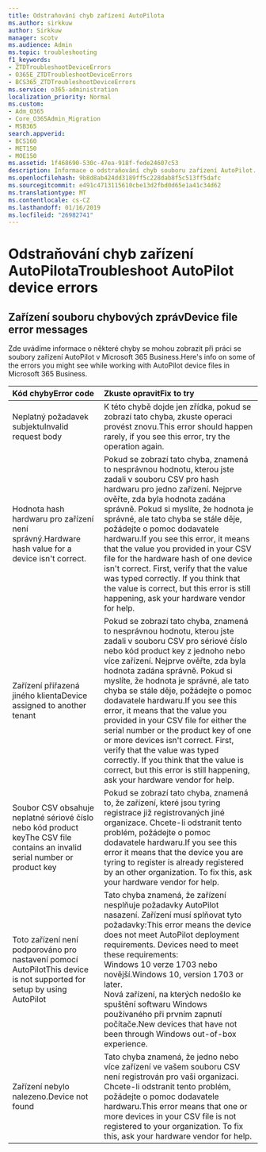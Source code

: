 ```yaml
---
title: Odstraňování chyb zařízení AutoPilota
ms.author: sirkkuw
author: Sirkkuw
manager: scotv
ms.audience: Admin
ms.topic: troubleshooting
f1_keywords:
- ZTDTroubleshootDeviceErrors
- O365E_ZTDTroubleshootDeviceErrors
- BCS365_ZTDTroubleshootDeviceErrors
ms.service: o365-administration
localization_priority: Normal
ms.custom:
- Adm_O365
- Core_O365Admin_Migration
- MSB365
search.appverid:
- BCS160
- MET150
- MOE150
ms.assetid: 1f468690-530c-47ea-918f-fede24607c53
description: Informace o odstraňování chyb souboru zařízení AutoPilot.
ms.openlocfilehash: 9b8d8ab424dd3189ff5c228dab8f5c513ff5dafc
ms.sourcegitcommit: e491c4713115610cbe13d2fbd0d65e1a41c34d62
ms.translationtype: MT
ms.contentlocale: cs-CZ
ms.lasthandoff: 01/16/2019
ms.locfileid: "26982741"
---
```

# <a name="troubleshoot-autopilot-device-errors"></a><span data-ttu-id="3523c-103">Odstraňování chyb zařízení AutoPilota</span><span class="sxs-lookup"><span data-stu-id="3523c-103">Troubleshoot AutoPilot device errors</span></span>

## <a name="device-file-error-messages"></a><span data-ttu-id="3523c-104">Zařízení souboru chybových zpráv</span><span class="sxs-lookup"><span data-stu-id="3523c-104">Device file error messages</span></span>

<span data-ttu-id="3523c-105">Zde uvádíme informace o některé chyby se mohou zobrazit při práci se soubory zařízení AutoPilot v Microsoft 365 Business.</span><span class="sxs-lookup"><span data-stu-id="3523c-105">Here's info on some of the errors you might see while working with AutoPilot device files in Microsoft 365 Business.</span></span> 
  
|<span data-ttu-id="3523c-106">**Kód chyby**</span><span class="sxs-lookup"><span data-stu-id="3523c-106">**Error code**</span></span>|<span data-ttu-id="3523c-107">**Zkuste opravit**</span><span class="sxs-lookup"><span data-stu-id="3523c-107">**Fix to try**</span></span>|
|:-----|:-----|
|<span data-ttu-id="3523c-108">Neplatný požadavek subjektu</span><span class="sxs-lookup"><span data-stu-id="3523c-108">Invalid request body</span></span>  <br/> |<span data-ttu-id="3523c-109">K této chybě dojde jen zřídka, pokud se zobrazí tato chyba, zkuste operaci provést znovu.</span><span class="sxs-lookup"><span data-stu-id="3523c-109">This error should happen rarely, if you see this error, try the operation again.</span></span>  <br/> |
|<span data-ttu-id="3523c-110">Hodnota hash hardwaru pro zařízení není správný.</span><span class="sxs-lookup"><span data-stu-id="3523c-110">Hardware hash value for a device isn't correct.</span></span>  <br/> |<span data-ttu-id="3523c-p101">Pokud se zobrazí tato chyba, znamená to nesprávnou hodnotu, kterou jste zadali v souboru CSV pro hash hardwaru pro jedno zařízení. Nejprve ověřte, zda byla hodnota zadána správně. Pokud si myslíte, že hodnota je správné, ale tato chyba se stále děje, požádejte o pomoc dodavatele hardwaru.</span><span class="sxs-lookup"><span data-stu-id="3523c-p101">If you see this error, it means that the value you provided in your CSV file for the hardware hash of one device isn't correct. First, verify that the value was typed correctly. If you think that the value is correct, but this error is still happening, ask your hardware vendor for help.</span></span>  <br/> |
|<span data-ttu-id="3523c-114">Zařízení přiřazená jiného klienta</span><span class="sxs-lookup"><span data-stu-id="3523c-114">Device assigned to another tenant</span></span>  <br/> |<span data-ttu-id="3523c-p102">Pokud se zobrazí tato chyba, znamená to nesprávnou hodnotu, kterou jste zadali v souboru CSV pro sériové číslo nebo kód product key z jednoho nebo více zařízení. Nejprve ověřte, zda byla hodnota zadána správně. Pokud si myslíte, že hodnota je správné, ale tato chyba se stále děje, požádejte o pomoc dodavatele hardwaru.</span><span class="sxs-lookup"><span data-stu-id="3523c-p102">If you see this error, it means that the value you provided in your CSV file for either the serial number or the product key of one or more devices isn't correct. First, verify that the value was typed correctly. If you think that the value is correct, but this error is still happening, ask your hardware vendor for help.</span></span>  <br/> |
|<span data-ttu-id="3523c-118">Soubor CSV obsahuje neplatné sériové číslo nebo kód product key</span><span class="sxs-lookup"><span data-stu-id="3523c-118">The CSV file contains an invalid serial number or product key</span></span>  <br/> |<span data-ttu-id="3523c-p103">Pokud se zobrazí tato chyba, znamená to, že zařízení, které jsou tyring registrace již registrovaných jiné organizace. Chcete-li odstranit tento problém, požádejte o pomoc dodavatele hardwaru.</span><span class="sxs-lookup"><span data-stu-id="3523c-p103">If you see this error it means that the device you are tyring to register is already registered by an other organization. To fix this, ask your hardware vendor for help.</span></span>  <br/> |
|<span data-ttu-id="3523c-121">Toto zařízení není podporováno pro nastavení pomocí AutoPilot</span><span class="sxs-lookup"><span data-stu-id="3523c-121">This device is not supported for setup by using AutoPilot</span></span>  <br/> | <span data-ttu-id="3523c-p104">Tato chyba znamená, že zařízení nesplňuje požadavky AutoPilot nasazení. Zařízení musí splňovat tyto požadavky:</span><span class="sxs-lookup"><span data-stu-id="3523c-p104">This error means the device does not meet AutoPilot deployment requirements. Devices need to meet these requirements:</span></span>  <br/>  <span data-ttu-id="3523c-124">Windows 10 verze 1703 nebo novější.</span><span class="sxs-lookup"><span data-stu-id="3523c-124">Windows 10, version 1703 or later.</span></span>  <br/>  <span data-ttu-id="3523c-125">Nová zařízení, na kterých nedošlo ke spuštění softwaru Windows používaného při prvním zapnutí počítače.</span><span class="sxs-lookup"><span data-stu-id="3523c-125">New devices that have not been through Windows out-of-box experience.</span></span>  <br/> |
|<span data-ttu-id="3523c-126">Zařízení nebylo nalezeno.</span><span class="sxs-lookup"><span data-stu-id="3523c-126">Device not found</span></span>  <br/> |<span data-ttu-id="3523c-p105">Tato chyba znamená, že jedno nebo více zařízení ve vašem souboru CSV není registrován pro vaši organizaci. Chcete-li odstranit tento problém, požádejte o pomoc dodavatele hardwaru.</span><span class="sxs-lookup"><span data-stu-id="3523c-p105">This error means that one or more devices in your CSV file is not registered to your organization. To fix this, ask your hardware vendor for help.</span></span>  <br/> |
   
